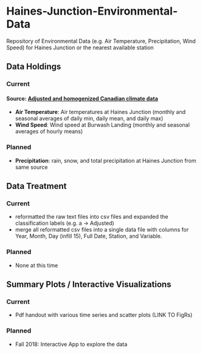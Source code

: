 # Haines-Junction-Environmental-Data
Repository of Environmental Data (e.g. Air Temperature, Precipitation, Wind Speed) for Haines Junction or the nearest available station


## Data Holdings

### Current

#### Source: [Adjusted and homogenized Canadian climate data](https://www.canada.ca/en/environment-climate-change/services/climate-change/science-research-data/climate-trends-variability/adjusted-homogenized-canadian-data.html)
* **Air Temperature**: Air temperatures at Haines Junction (monthly and seasonal averages of daily min, daily mean, and daily max)
* **Wind Speed**: Wind speed at Burwash Landing  (monthly and seasonal averages of hourly means)


### Planned

* **Precipitation**: rain, snow, and total precipitation at Haines Junction from same source


## Data Treatment

### Current

* reformatted the raw text files into csv files and expanded the classification labels (e.g. a -> Adjusted)
* merge all reformatted csv files into a single data file with columns for Year, Month, Day (infill 15), Full Date, Station, and Variable.


### Planned

* None at this time

## Summary Plots / Interactive Visualizations

### Current

* Pdf handout with various time series and scatter plots (LINK TO FigRs)



### Planned

* Fall 2018: Interactive App to explore the data

